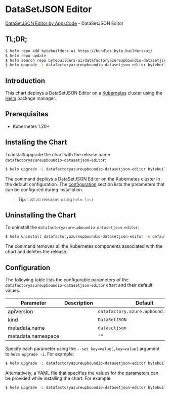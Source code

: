 # DataSetJSON Editor

[DataSetJSON Editor by AppsCode](https://byte.builders) - DataSetJSON Editor

## TL;DR;

```bash
$ helm repo add bytebuilders-ui https://bundles.byte.builders/ui/
$ helm repo update
$ helm search repo bytebuilders-ui/datafactoryazureupboundio-datasetjson-editor --version=v0.4.18
$ helm upgrade -i datafactoryazureupboundio-datasetjson-editor bytebuilders-ui/datafactoryazureupboundio-datasetjson-editor -n default --create-namespace --version=v0.4.18
```

## Introduction

This chart deploys a DataSetJSON Editor on a [Kubernetes](http://kubernetes.io) cluster using the [Helm](https://helm.sh) package manager.

## Prerequisites

- Kubernetes 1.20+

## Installing the Chart

To install/upgrade the chart with the release name `datafactoryazureupboundio-datasetjson-editor`:

```bash
$ helm upgrade -i datafactoryazureupboundio-datasetjson-editor bytebuilders-ui/datafactoryazureupboundio-datasetjson-editor -n default --create-namespace --version=v0.4.18
```

The command deploys a DataSetJSON Editor on the Kubernetes cluster in the default configuration. The [configuration](#configuration) section lists the parameters that can be configured during installation.

> **Tip**: List all releases using `helm list`

## Uninstalling the Chart

To uninstall the `datafactoryazureupboundio-datasetjson-editor`:

```bash
$ helm uninstall datafactoryazureupboundio-datasetjson-editor -n default
```

The command removes all the Kubernetes components associated with the chart and deletes the release.

## Configuration

The following table lists the configurable parameters of the `datafactoryazureupboundio-datasetjson-editor` chart and their default values.

|     Parameter      | Description |                      Default                      |
|--------------------|-------------|---------------------------------------------------|
| apiVersion         |             | <code>datafactory.azure.upbound.io/v1beta1</code> |
| kind               |             | <code>DataSetJSON</code>                          |
| metadata.name      |             | <code>datasetjson</code>                          |
| metadata.namespace |             | <code>""</code>                                   |


Specify each parameter using the `--set key=value[,key=value]` argument to `helm upgrade -i`. For example:

```bash
$ helm upgrade -i datafactoryazureupboundio-datasetjson-editor bytebuilders-ui/datafactoryazureupboundio-datasetjson-editor -n default --create-namespace --version=v0.4.18 --set apiVersion=datafactory.azure.upbound.io/v1beta1
```

Alternatively, a YAML file that specifies the values for the parameters can be provided while
installing the chart. For example:

```bash
$ helm upgrade -i datafactoryazureupboundio-datasetjson-editor bytebuilders-ui/datafactoryazureupboundio-datasetjson-editor -n default --create-namespace --version=v0.4.18 --values values.yaml
```
